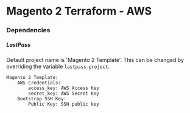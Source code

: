 # Magento 2 Terraform - AWS

### Dependencies

##### LastPass

Default project name is 'Magento 2 Template'. This can be changed by overriding
the variable `lastpass-project`.

```
Magento 2 Template:
    AWS Credentials:
        access_key: AWS Access Key
        secret_key: AWS Secret Key
    Bootstrap SSH Key:
        Public Key: SSH public key
```

